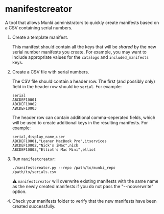 # manifestcreator

A tool that allows Munki administrators to quickly create manifests based on a CSV containing serial numbers.

1. Create a template manifest.

    This manifest should contain all the keys that will be _shared_ by the new serial number manifests you create. For example, you may want to include appropriate values for the `catalogs` and `included_manifests` keys.

1. Create a CSV file with serial numbers.

    The CSV file should contain a header row. The first (and possibly only) field in the header row should be `serial`. For example:

    ```
    serial
    ABCDEF10001
    ABCDEF10002
    ABCDEF10003
    ```

    The header row can contain additional comma-seperated fields, which will be used to create additional keys in the resulting manifests. For example:

    ```
    serial,display_name,user
    ABCDEF10001,"Loaner MacBook Pro",itservices
    ABCDEF10002,"Nick's iMac",nick
    ABCDEF10003,"Elliot's Mac Mini",elliot
    ```

1. Run `manifestcreator`:

    ```
    ./manifestcreator.py --repo /path/to/munki_repo /path/to/serials.csv
    ```

    :warning: `manifestcreator` will overwrite existing manifests with the same name as the newly created manifests if you do not pass the "--nooverwrite" option.

1. Check your manifests folder to verify that the new manifests have been created successfully.
